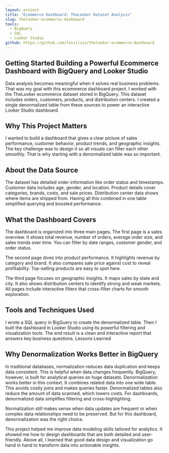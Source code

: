 ```yaml
---
layout: project
title: "Ecommerce Dashboard: TheLooker Dataset Analysis"
slug: thelooker-ecommerce-dashboard
tools:
  - BigQuery
  - SQL
  - Looker Studio
github: https://github.com/fassilsis/thelooker-ecommerce-dashboard
---
```


## Getting Started  Building a Powerful Ecommerce Dashboard with BigQuery and Looker Studio

Data analysis becomes meaningful when it solves real business problems. That was my goal with this ecommerce dashboard project. I worked with the TheLooker ecommerce dataset stored in BigQuery. This dataset includes orders, customers, products, and distribution centers. I created a single denormalized table from these sources to power an interactive Looker Studio dashboard.

## Why This Project Matters

I wanted to build a dashboard that gives a clear picture of sales performance, customer behavior, product trends, and geographic insights. The key challenge was to design it so all visuals can filter each other smoothly. That is why starting with a denormalized table was so important.

## About the Data Source

The dataset has detailed order information like order status and timestamps. Customer data includes age, gender, and location. Product details cover categories, brands, costs, and sale prices. Distribution center data shows where items are shipped from. Having all this combined in one table simplified querying and boosted performance.

## What the Dashboard Covers

The dashboard is organized into three main pages. The first page is a sales overview. It shows total revenue, number of orders, average order size, and sales trends over time. You can filter by date ranges, customer gender, and order status.

The second page dives into product performance. It highlights revenue by category and brand. It also compares sale price against cost to reveal profitability. Top-selling products are easy to spot here.

The third page focuses on geographic insights. It maps sales by state and city. It also shows distribution centers to identify strong and weak markets. All pages include interactive filters that cross-filter charts for smooth exploration.

## Tools and Techniques Used

I wrote a SQL query in BigQuery to create the denormalized table. Then I built the dashboard in Looker Studio using its powerful filtering and visualization tools. The end result is a clean and interactive report that answers key business questions.
Lessons Learned

## Why Denormalization Works Better in BigQuery

In traditional databases, normalization reduces data duplication and keeps data consistent. This is helpful when data changes frequently. BigQuery, however, is built for analytical queries on huge datasets. Denormalization works better in this context. It combines related data into one wide table. This avoids costly joins and makes queries faster. Denormalized tables also reduce the amount of data scanned, which lowers costs. For dashboards, denormalized data simplifies filtering and cross-highlighting.

Normalization still makes sense when data updates are frequent or when complex data relationships need to be preserved. But for this dashboard, denormalization was the right choice.

This project helped me improve data modeling skills tailored for analytics. It showed me how to design dashboards that are both detailed and user-friendly. Above all, I learned that good data design and visualization go hand in hand to transform data into actionable insights.

